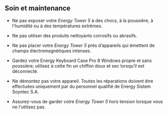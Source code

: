 ## Soin et maintenance 

* Ne pas exposer votre *Energy Tower 5* à des chocs, à la poussière, à l'humidité ou à des températures extrêmes.

* Ne pas utiliser des produits nettoyants corrosifs ou abrasifs. 

* Ne pas placer votre *Energy Tower 5* près d’appareils qui émettent de champs électromagnétiques intenses.

* Gardez votre Energy Keyboard Case Pro 8 Windows propre et sans poussière; utilisez à cette fin un chiffon doux et sec lorsqu’il est déconnecté.

* Ne démontez pas votre appareil. Toutes les réparations doivent être effectuées uniquement par du personnel qualifié de Energy Sistem Soyntec S.A.

* Assurez-vous de garder votre *Energy Tower 5* hors tension lorsque vous ne l'utilisez pas. 

